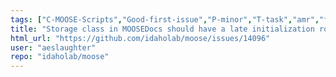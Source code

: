 ```yaml
---
tags: ["C-MOOSE-Scripts","Good-first-issue","P-minor","T-task","amr","fem","finite-elements","multiphysics","object-oriented","parallel","simulation"]
title: "Storage class in MOOSEDocs should have a late initialization routine."
html_url: "https://github.com/idaholab/moose/issues/14096"
user: "aeslaughter"
repo: "idaholab/moose"
---
```


